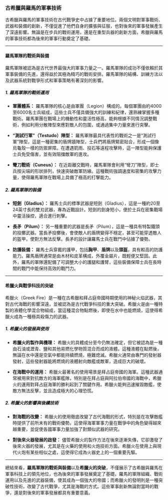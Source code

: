 ### **古希臘與羅馬的軍事技術**

古希臘與羅馬的軍事技術在古代戰爭史中占據了重要地位。兩個文明對軍事戰術、武器和裝備的創新，不僅促進了他們自身的擴張與征服，也對後來的軍事發展產生了深遠影響。無論是在步兵的戰術運用，還是在重型兵器的創新方面，希臘與羅馬的軍事技術都為後來的軍事行動奠定了基礎。

---

#### **羅馬軍隊的戰術與裝備**

羅馬軍隊被認為是古代世界最強大的軍事力量之一。羅馬軍隊的成功不僅依賴於其軍事裝備的先進，還得益於其極為精巧的戰術安排。羅馬軍隊的結構、訓練方法以及武器系統對戰爭形式和軍事策略有著深刻的影響。

##### 1. **羅馬軍隊的戰術運用**

- **軍團體系：** 羅馬軍隊的核心是由軍團（Legion）構成的。每個軍團由約4000至6000名士兵組成，這些士兵不僅具備強大的訓練和紀律，還熟練掌握多種戰術。羅馬軍團在戰場上的機動性和靈活性極高，能夠根據不同情況調整戰術，例如利用分散陣型來應對敵人的包圍，或通過集中力量來進行突擊。

- **“測試行軍”（Testudo）陣型：** 羅馬軍隊最具代表性的戰術之一是“測試行軍”陣型，這是一種密集的盾牌牆陣型，士兵們將盾牌緊密貼合，形成一個像烏龜殼一樣的防禦屏障。在遭遇箭雨、投石等遠程攻擊時，這一陣型能夠保護士兵免受傷害，並有效阻擋敵軍的進攻。

- **彎刀戰術（Cuneus）：** 在近距離交戰時，羅馬軍隊會利用“彎刀”陣型，即士兵按尖端的形狀排列，快速突破敵軍防線。這種戰術強調速度和密集的攻擊力量，使得羅馬軍隊在戰場上具備了極高的打擊能力。

##### 2. **羅馬軍隊的裝備**

- **短劍（Gladius）：** 羅馬士兵的標準武器是短劍（Gladius），這是一種約20至24英寸長的雙刃武器，專為近戰設計。短劍的劍身短小，便於士兵在密集戰場中靈活操控，適合進行刺擊。

- **長矛（Pilum）：** 另一種重要的武器是長矛（Pilum），這是一種具有特製鐵頭的投擲武器。當長矛投擲後，會使敵人的盾牌變得不穩定，甚至可能穿透敵人的盔甲，使對方無法反擊。長矛的設計讓羅馬士兵在戰鬥中佔據了優勢。

- **防護裝備：** 羅馬士兵穿戴的護甲，包括**胸甲**、**盾牌**以及**頭盔**，具有較高的防護能力。羅馬盾牌通常是由木材和皮革構成，外覆金屬片，既輕便又堅固。此外，羅馬的軍隊還配備了可調整大小的護腿和護臂，這些裝備保障士兵在長時間的戰鬥中能保持高效的戰鬥力。

---

#### **希臘火與戰爭科技的突破**

希臘火（Greek Fire）是一種在古希臘和拜占庭帝國時期使用的神秘火焰武器，其對古代海戰的影響深遠，並被認為是古代戰爭科技的重大突破。希臘火是由一種特製的液體化學混合物組成，當這種混合物點燃後，即使在水中也能燃燒，這使得希臘火成為一種極具殺傷力的武器。

##### 1. **希臘火的發展與使用**

- **希臘火的製作與機理：** 希臘火的具體成分至今仍無法確定，但它被認為是一種由石油或瀝青、鹽和其他易燃化學物質混合而成的液體。這種液體在點燃後，無論在水中還是空氣中都能持續燃燒，極難熄滅。希臘火通常由專門的發射器發射，這些發射器能將燃燒的液體射向敵艦或敵軍，造成巨大的破壞。

- **在海戰中的運用：** 希臘火最著名的使用場景是拜占庭帝國的海軍。這種武器通常被用來對抗敵方的海軍艦隊，特別是在拜占庭與阿拉伯帝國的海戰中，希臘火的運用對拜占庭海軍的勝利起到了關鍵作用。希臘火能夠迅速摧毀敵艦，使敵方無法反擊，並且造成極大的心理恐慌。

##### 2. **希臘火的影響與後續技術**

- **對海戰的改變：** 希臘火的使用徹底改變了古代海戰的形式，特別是在攻擊敵艦時提供了前所未有的戰術優勢。這使得海軍軍事力量在戰爭中的角色變得越來越重要，並促使各國軍事力量加強了對類似武器的研究。

- **對後來火器發展的啟發：** 儘管希臘火的製作方法在後來逐漸失傳，它卻激發了後來火器的發展，尤其是在火藥的使用和火炮技術方面。希臘火在使用上與現代火炮有某些相似之處，這使得它成為火器史上的一個重要先驅。

---

總結來看，**羅馬軍隊的戰術與裝備**以及**希臘火的突破**，不僅展示了古希臘與羅馬在軍事科技上的領先地位，也為後來的軍事發展奠定了基礎。羅馬的軍隊組織、戰術運用以及先進的武器裝備，使其成為一個強大的帝國；而希臘火的發明則是一種突破性技術，改變了古代戰爭，尤其是海戰的方式。這些軍事創新無論對當時的戰爭，還是對後來的軍事發展都具有重要意義。